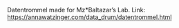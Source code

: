 Datentrommel made for <a herf="https://www.mzbaltazarslaboratory.org">Mz*Baltazar’s Lab</a>.
Link: https://annawatzinger.com/data_drum/datentrommel.html
